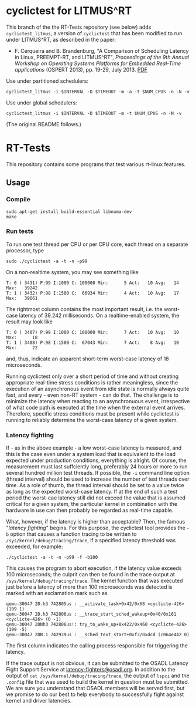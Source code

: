 # cyclictest for LITMUS^RT

This branch of the the RT-Tests repository (see below) adds `cyclictest_litmus`, a version of `cyclictest` that has been modified to run under LITMUS^RT, as described in the paper:

- F. Cerqueira and B. Brandenburg, "A Comparison of Scheduling Latency in
  Linux, PREEMPT-RT, and LITMUS^RT",
  *Proceedings of the 9th Annual Workshop on Operating Systems Platforms for
  Embedded Real-Time applications* (OSPERT 2013), pp. 19-29, July 2013. [PDF](https://www.mpi-sws.org/~bbb/papers/pdf/ospert13.pdf)

Use under partitioned schedulers:

    cyclictest_litmus -i $INTERVAL -D $TIMEOUT -m -a -t $NUM_CPUS -n -N -v

Use under global schedulers:

    cyclictest_litmus -i $INTERVAL -D $TIMEOUT -m -t $NUM_CPUS -n -N -v

(The original README follows.)

# RT-Tests

This repository contains some programs that test various rt-linux features.

## Usage

### Compile

    sudo apt-get install build-essential libnuma-dev
    make

### Run tests

To run one test thread per CPU or per CPU core, each thread on a separate
processor, type

    sudo ./cyclictest -a -t -n -p99

On a non-realtime system, you may see something like

    T: 0 ( 3431) P:99 I:1000 C: 100000 Min:      5 Act:   10 Avg:   14 Max:   39242
    T: 1 ( 3432) P:98 I:1500 C:  66934 Min:      4 Act:   10 Avg:   17 Max:   39661

The rightmost column contains the most important result, i.e. the worst-case
latency of 39.242 milliseconds. On a realtime-enabled system, the result may
look like

    T: 0 ( 3407) P:99 I:1000 C: 100000 Min:      7 Act:   10 Avg:   10 Max:      18
    T: 1 ( 3408) P:98 I:1500 C:  67043 Min:      7 Act:    8 Avg:   10 Max:      22

and, thus, indicate an apparent short-term worst-case latency of 18
microseconds.

Running cyclictest only over a short period of time and without creating
appropriate real-time stress conditions is rather meaningless, since the
execution of an asynchronous event from idle state is normally always quite
fast, and every - even non-RT system - can do that. The challenge is to minimize
 the latency when reacting to an asynchronuous event, irrespective of what code
path is executed at the time when the external event arrives.
Therefore, specific stress conditions must be present while cyclictest is
running to reliably determine the worst-case latency of a given system.

### Latency fighting

If - as in the above example - a low worst-case latency is measured, and this is
the case even under a system load that is equivalent to the load expected under
production conditions, everything is alright.
Of course, the measurement must last suffciently long, preferably 24 hours or
more to run several hundred million test threads. If possible, the `-i` command
line option (thread interval) should be used to increase the number of test
threads over time.
As a role of thumb, the thread interval should be set to a value twice as long
as the expected worst-case latency. If at the end of such a test period the
worst-cae latency still did not exceed the value that is assumed critical for a
given system, the particular kernel in combination with the hardware in use can
then probably be regarded as real-time capable.

What, however, if the latency is higher than acceptable? Then, the famous
"*latency fighting*" begins. For this purpose, the cyclictest tool provides the
`-b` option that causes a function tracing to be written to
`/sys/kernel/debug/tracing/trace`, if a specified latency threshold was
exceeded, for example:

    ./cyclictest -a -t -n -p99 -f -b100

This causes the program to abort execution, if the latency value exceeds 100
microseconds; the culprit can then be found in the trace output at
`/sys/kernel/debug/tracing/trace`.
The kernel function that was executed just before a latency of more than 100
microseconds was detected is marked with an exclamation mark such as

    qemu-30047 2D.h3 742805us : __activate_task+0x42/0x68 <cyclicte-426> (199 1)
    qemu-30047 2D.h3 742806us : __trace_start_sched_wakeup+0x40/0x161 <cyclicte-426> (0 -1)
    qemu-30047 2DNh3 742806us!: try_to_wake_up+0x422/0x460 <cyclicte-426> (199 -5)
    qemu-30047 2DN.1 742939us : __sched_text_start+0xf3/0xdcd (c064e442 0)

The first column indicates the calling process responsible for triggering the
latency.

If the trace output is not obvious, it can be submitted to the OSADL Latency
Fight Support Service at
[latency-fighters@osadl.org](mailto:latency-fighters@osadl.org).
In addition to the output of `cat /sys/kernel/debug/tracing/trace`, the output
of `lspci` and the `.config` file that was used to build the kernel in question
must be submitted. We are sure you understand that OSADL members will be served
first, but we promise to do our best to help everybody to successfully fight
against kernel and driver latencies.
